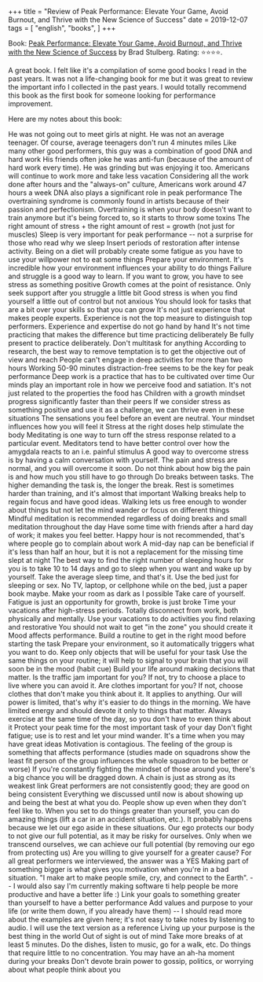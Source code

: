 +++
title = "Review of Peak Performance: Elevate Your Game, Avoid Burnout, and Thrive with the New Science of Success"
date = 2019-12-07
tags = [
    "english",
    "books",
]
+++

Book: [Peak Performance: Elevate Your Game, Avoid Burnout, and Thrive with the New Science of Success](https://www.goodreads.com/book/show/31450959) by Brad Stulberg. Rating: ⭐️⭐️⭐️⭐️.

A great book. I felt like it's a compilation of some good books I read in the past years. It was not a life-changing book for me but it was great to review the important info I collected in the past years. I would totally recommend this book as the first book for someone looking for performance improvement.

Here are my notes about this book:

He was not going out to meet girls at night. He was not an average teenager. Of course, average teenagers don't run 4 minutes miles
Like many other good performers, this guy was a combination of good DNA and hard work
His friends often joke he was anti-fun (because of the amount of hard work every time). He was grinding but was enjoying it too.
Americans will continue to work more and take less vacation
Considering all the work done after hours and the "always-on" culture, Americans work around 47 hours a week
DNA also plays a significant role in peak performance
The overtraining syndrome is commonly found in artists because of their passion and perfectionism. Overtraining is when your body doesn't want to train anymore but it's being forced to, so it starts to throw some toxins
The right amount of stress + the right amount of rest = growth (not just for muscles)
Sleep is very important for peak performance -- not a surprise for those who read why we sleep
Insert periods of restoration after intense activity.
Being on a diet will probably create some fatigue as you have to use your willpower not to eat some things
Prepare your environment. It's incredible how your environment influences your ability to do things
Failure and struggle is a good way to learn. If you want to grow, you have to see stress as something positive
Growth comes at the point of resistance. Only seek support after you struggle a little bit
Good stress is when you find yourself a little out of control but not anxious
You should look for tasks that are a bit over your skills so that you can grow
It's not just experience that makes people experts. Experience is not the top measure to distinguish top performers. Experience and expertise do not go hand by hand
It's not time practicing that makes the difference but time practicing deliberately
Be fully present to practice deliberately. Don't multitask for anything
According to research, the best way to remove temptation is to get the objective out of view and reach
People can't engage in deep activities for more than two hours
Working 50-90 minutes distraction-free seems to be the key for peak performance
Deep work is a practice that has to be cultivated over time
Our minds play an important role in how we perceive food and satiation. It's not just related to the properties the food has
Children with a growth mindset progress significantly faster than their peers
If we consider stress as something positive and use it as a challenge, we can thrive even in these situations
The sensations you feel before an event are neutral. Your mindset influences how you will feel it
Stress at the right doses help stimulate the body
Meditating is one way to turn off the stress response related to a particular event. Meditators tend to have better control over how the amygdala reacts to an i.e. painful stimulus
A good way to overcome stress is by having a calm conversation with yourself. The pain and stress are normal, and you will overcome it soon. Do not think about how big the pain is and how much you still have to go through
Do breaks between tasks. The higher demanding the task is, the longer the break.
Rest is sometimes harder than training, and it's almost that important
Walking breaks help to regain focus and have good ideas. Walking lets us free enough to wonder about things but not let the mind wander or focus on different things
Mindful meditation is recommended regardless of doing breaks and small meditation throughout the day
Have some time with friends after a hard day of work; it makes you feel better. Happy hour is not recommended, that's where people go to complain about work
A mid-day nap can be beneficial if it's less than half an hour, but it is not a replacement for the missing time slept at night
The best way to find the right number of sleeping hours for you is to take 10 to 14 days and go to sleep when you want and wake up by yourself. Take the average sleep time, and that's it.
Use the bed just for sleeping or sex. No TV, laptop, or cellphone while on the bed, just a paper book maybe.
Make your room as dark as I possible
Take care of yourself. Fatigue is just an opportunity for growth, broke is just broke
Time your vacations after high-stress periods. Totally disconnect from work, both physically and mentally. Use your vacations to do activities you find relaxing and restorative
You should not wait to get "in the zone" you should create it
Mood affects performance. Build a routine to get in the right mood before starting the task
Prepare your environment, so it automatically triggers what you want to do. Keep only objects that will be useful for your task
Use the same things on your routine; it will help to signal to your brain that you will soon be in the mood (habit cue)
Build your life around making decisions that matter. Is the traffic jam important for you? If not, try to choose a place to live where you can avoid it. Are clothes important for you? If not, choose clothes that don't make you think about it. It applies to anything.
Our will power is limited, that's why it's easier to do things in the morning.
We have limited energy and should devote it only to things that matter.
Always exercise at the same time of the day, so you don't have to even think about it
Protect your peak time for the most important task of your day
Don't fight fatigue; use is to rest and let your mind wander. It's a time when you may have great ideas
Motivation is contagious. The feeling of the group is something that affects performance (studies made on squadrons show the least fit person of the group influences the whole squadron to be better or worse)
If you're constantly fighting the mindset of those around you, there's a big chance you will be dragged down.
A chain is just as strong as its weakest link
Great performers are not consistently good; they are good on being consistent
Everything we discussed until now is about showing up and being the best at what you do. People show up even when they don't feel like to.
When you set to do things greater than yourself, you can do amazing things (lift a car in an accident situation, etc.). It probably happens because we let our ego aside in these situations. Our ego protects our body to not give our full potential, as it may be risky for ourselves.
Only when we transcend ourselves, we can achieve our full potential (by removing our ego from protecting us)
Are you willing to give yourself for a greater cause? For all great performers we interviewed, the answer was a YES
Making part of something bigger is what gives you motivation when you're in a bad situation. "I make art to make people smile, cry, and connect to the Earth". -- I would also say I'm currently making software ti help people be more productive and have a better life :)
Link your goals to something greater than yourself to have a better performance
Add values and purpose to your life (or write them down, if you already have them) -- I should read more about the examples are given here; it's not easy to take notes by listening to audio. I will use the text version as a reference
Living up your purpose is the best thing in the world
Out of sight is out of mind
Take more breaks of at least 5 minutes. Do the dishes, listen to music, go for a walk, etc. Do things that require little to no concentration. You may have an ah-ha moment during your breaks
Don't devote brain power to gossip, politics, or worrying about what people think about you
